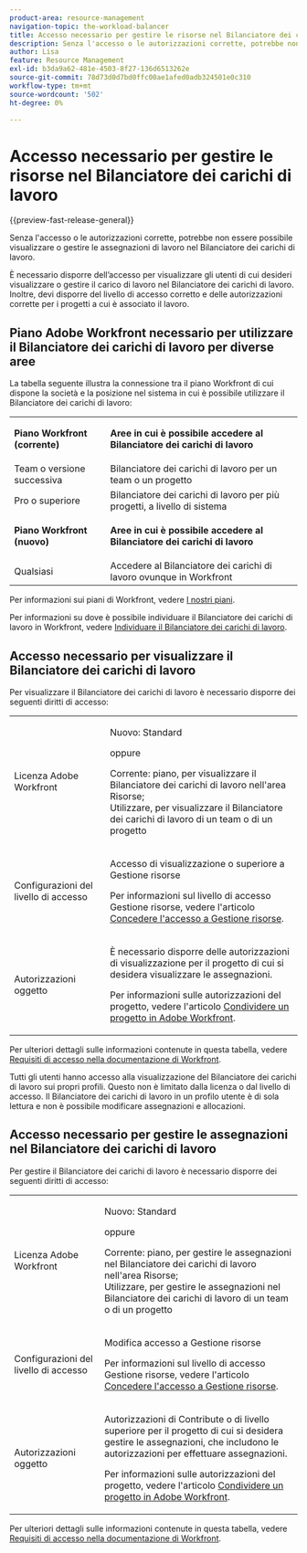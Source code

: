 ```yaml
---
product-area: resource-management
navigation-topic: the-workload-balancer
title: Accesso necessario per gestire le risorse nel Bilanciatore dei carichi di lavoro
description: Senza l'accesso o le autorizzazioni corrette, potrebbe non essere possibile visualizzare o gestire le assegnazioni di lavoro nel Bilanciatore dei carichi di lavoro.
author: Lisa
feature: Resource Management
exl-id: b3da9a62-481e-4503-8f27-136d6513262e
source-git-commit: 78d73d0d7bd0ffc00ae1afed0adb324501e0c310
workflow-type: tm+mt
source-wordcount: '502'
ht-degree: 0%

---
```


# Accesso necessario per gestire le risorse nel Bilanciatore dei carichi di lavoro

{{preview-fast-release-general}}

Senza l&#39;accesso o le autorizzazioni corrette, potrebbe non essere possibile visualizzare o gestire le assegnazioni di lavoro nel Bilanciatore dei carichi di lavoro.

È necessario disporre dell’accesso per visualizzare gli utenti di cui desideri visualizzare o gestire il carico di lavoro nel Bilanciatore dei carichi di lavoro. Inoltre, devi disporre del livello di accesso corretto e delle autorizzazioni corrette per i progetti a cui è associato il lavoro.

## Piano Adobe Workfront necessario per utilizzare il Bilanciatore dei carichi di lavoro per diverse aree

La tabella seguente illustra la connessione tra il piano Workfront di cui dispone la società e la posizione nel sistema in cui è possibile utilizzare il Bilanciatore dei carichi di lavoro:

<table style="table-layout:auto"> 
 <col> 
 <col> 
 <tbody> 
  <tr> 
   <td role="rowheader"><p><b>Piano Workfront (corrente)</b></p></td> 
   <td> <p><b>Aree in cui è possibile accedere al Bilanciatore dei carichi di lavoro</b></p> </td> 
  </tr> 
  <tr> 
   <td role="rowheader">Team o versione successiva </td> 
   <td>Bilanciatore dei carichi di lavoro per un team o un progetto</td> 
  </tr> 
  <tr> 
   <td role="rowheader">Pro o superiore</td> 
   <td>Bilanciatore dei carichi di lavoro per più progetti, a livello di sistema</td> 
  </tr> 
  <tr> 
   <td role="rowheader"><p><b>Piano Workfront (nuovo)</b></p></td> 
   <td> <p><b>Aree in cui è possibile accedere al Bilanciatore dei carichi di lavoro</b></p> </td> 
  </tr>
  <tr> 
   <td role="rowheader">Qualsiasi </td> 
   <td>Accedere al Bilanciatore dei carichi di lavoro ovunque in Workfront</td> 
  </tr> 
 </tbody> 
</table>

Per informazioni sui piani di Workfront, vedere [I nostri piani](https://business.adobe.com/products/workfront/pricing.html).

Per informazioni su dove è possibile individuare il Bilanciatore dei carichi di lavoro in Workfront, vedere [Individuare il Bilanciatore dei carichi di lavoro](../../resource-mgmt/workload-balancer/locate-workload-balancer.md).

## Accesso necessario per visualizzare il Bilanciatore dei carichi di lavoro

Per visualizzare il Bilanciatore dei carichi di lavoro è necessario disporre dei seguenti diritti di accesso:

<table style="table-layout:auto"> 
 <col> 
 <col> 
 <tbody>
  <tr> 
   <td role="rowheader">Licenza Adobe Workfront</td> 
   <td><p>Nuovo: Standard</p>
       <p>oppure</p>
       <p>Corrente: piano, per visualizzare il Bilanciatore dei carichi di lavoro nell'area Risorse;</br>
       Utilizzare, per visualizzare il Bilanciatore dei carichi di lavoro di un team o di un progetto</p></td>
  </tr>  
  <tr> 
   <td role="rowheader">Configurazioni del livello di accesso</td> 
   <td> <p>Accesso di visualizzazione o superiore a Gestione risorse</p> <p>Per informazioni sul livello di accesso Gestione risorse, vedere l'articolo <a href="../../administration-and-setup/add-users/configure-and-grant-access/grant-access-resource-management.md" class="MCXref xref">Concedere l'accesso a Gestione risorse</a>.</p></td> 
  </tr> 
  <tr> 
   <td role="rowheader">Autorizzazioni oggetto</td> 
   <td> <p>È necessario disporre delle autorizzazioni di visualizzazione per il progetto di cui si desidera visualizzare le assegnazioni. </p> <p>Per informazioni sulle autorizzazioni del progetto, vedere l'articolo <a href="../../workfront-basics/grant-and-request-access-to-objects/share-a-project.md" class="MCXref xref">Condividere un progetto in Adobe Workfront</a>.</p></td> 
  </tr> 
 </tbody> 
</table>

Per ulteriori dettagli sulle informazioni contenute in questa tabella, vedere [Requisiti di accesso nella documentazione di Workfront](/help/quicksilver/administration-and-setup/add-users/access-levels-and-object-permissions/access-level-requirements-in-documentation.md).

<span class="preview">Tutti gli utenti hanno accesso alla visualizzazione del Bilanciatore dei carichi di lavoro sui propri profili. Questo non è limitato dalla licenza o dal livello di accesso. Il Bilanciatore dei carichi di lavoro in un profilo utente è di sola lettura e non è possibile modificare assegnazioni e allocazioni.</span>

## Accesso necessario per gestire le assegnazioni nel Bilanciatore dei carichi di lavoro

Per gestire il Bilanciatore dei carichi di lavoro è necessario disporre dei seguenti diritti di accesso:

<table style="table-layout:auto"> 
 <col> 
 <col> 
 <tbody>
  <tr> 
   <td role="rowheader">Licenza Adobe Workfront</td> 
   <td><p>Nuovo: Standard</p>
       <p>oppure</p>
       <p>Corrente: piano, per gestire le assegnazioni nel Bilanciatore dei carichi di lavoro nell'area Risorse;</br>
       Utilizzare, per gestire le assegnazioni nel Bilanciatore dei carichi di lavoro di un team o di un progetto</p></td>
  </tr> 
  <tr> 
   <td role="rowheader">Configurazioni del livello di accesso</td> 
   <td> <p>Modifica accesso a Gestione risorse</p> 
     <p>Per informazioni sul livello di accesso Gestione risorse, vedere l'articolo <a href="../../administration-and-setup/add-users/configure-and-grant-access/grant-access-resource-management.md" class="MCXref xref">Concedere l'accesso a Gestione risorse</a>.</p> </td> 
  </tr> 
  <tr> 
   <td role="rowheader">Autorizzazioni oggetto</td> 
   <td> <p> Autorizzazioni di Contribute o di livello superiore per il progetto di cui si desidera gestire le assegnazioni, che includono le autorizzazioni per effettuare assegnazioni. </p> <p>Per informazioni sulle autorizzazioni del progetto, vedere l'articolo <a href="../../workfront-basics/grant-and-request-access-to-objects/share-a-project.md" class="MCXref xref">Condividere un progetto in Adobe Workfront</a>.</p></td>
  </tr> 
 </tbody> 
</table>

Per ulteriori dettagli sulle informazioni contenute in questa tabella, vedere [Requisiti di accesso nella documentazione di Workfront](/help/quicksilver/administration-and-setup/add-users/access-levels-and-object-permissions/access-level-requirements-in-documentation.md).

<!--these notes were inside the table: for the Edit access to Res Management
<p data-mc-conditions="QuicksilverOrClassic.Draft mode">View or higher access to Financial Data, if you want to view information by cost (NOTE: this is not possible yet!)</p>    
     <p data-mc-conditions="QuicksilverOrClassic.Draft mode">For information about the Financial Data access level, see the article<a href="../../administration-and-setup/add-users/configure-and-grant-access/grant-access-financial.md" class="MCXref xref">Grant access to financial data</a>. (NOTE: this is not possible yet!)</p>
    -->
